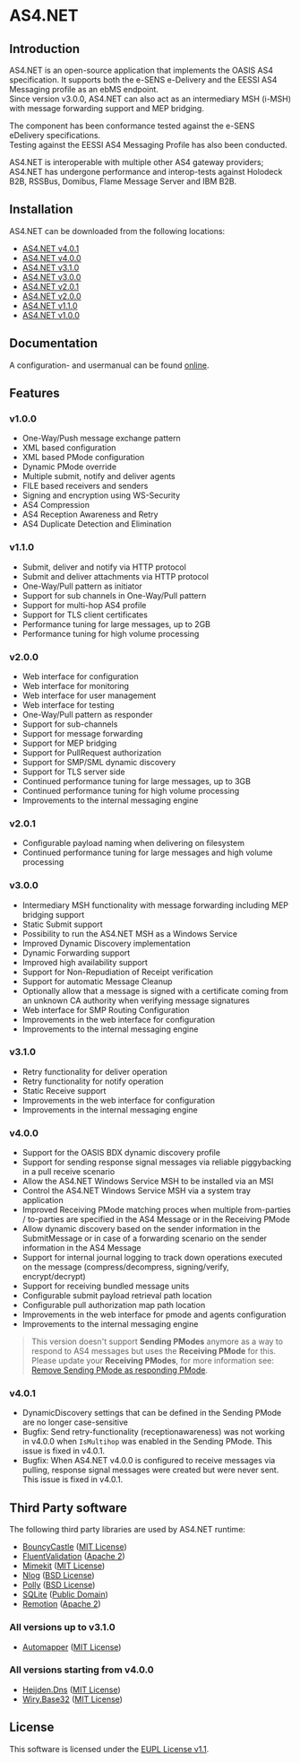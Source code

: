 # <span>AS4.NET</span>

## Introduction

<span>AS4.NET</span> is an open-source application that implements the OASIS AS4 specification. It supports both the e-SENS e-Delivery and the EESSI AS4 Messaging profile as an ebMS endpoint.  
Since version v3.0.0, <span>AS4.NET</span> can also act as an intermediary MSH (i-MSH) with message forwarding support and MEP bridging.

The component has been conformance tested against the e-SENS eDelivery specifications.  
Testing against the EESSI AS4 Messaging Profile has also been conducted.

<span>AS4.NET</span> is interoperable with multiple other AS4 gateway providers; <span>AS4.NET</span> has undergone performance and interop-tests against Holodeck B2B, RSSBus, Domibus, Flame Message Server and IBM B2B.

## Installation

<span>AS4.NET</span> can be downloaded from the following locations:

- [AS4.NET v4.0.1](https://ec.europa.eu/cefdigital/artifact/content/groups/public/eu/eessi/as4/eessi_as4.net/4.0.1/eessi_as4.net-4.0.1.zip)
- [AS4.NET v4.0.0](https://ec.europa.eu/cefdigital/artifact/content/groups/public/eu/eessi/as4/eessi_as4.net/4.0.0/eessi_as4.net-4.0.0.zip)
- [AS4.NET v3.1.0](https://ec.europa.eu/cefdigital/artifact/content/groups/public/eu/eessi/as4/eessi_as4.net/3.1.0/eessi_as4.net-3.1.0.zip)
- [AS4.NET v3.0.0](https://ec.europa.eu/cefdigital/artifact/content/groups/public/eu/eessi/as4/eessi_as4.net/3.0.0/eessi_as4.net-3.0.0.zip)
- [AS4.NET v2.0.1](https://ec.europa.eu/cefdigital/artifact/content/groups/public/eu/eessi/as4/eessi_as4.net/2.0.1/eessi_as4.net-2.0.1.zip)
- [AS4.NET v2.0.0](https://ec.europa.eu/cefdigital/artifact/content/groups/public/eu/eessi/as4/eessi_as4.net/2.0.0/eessi_as4.net-2.0.0.zip)
- [AS4.NET v1.1.0](https://ec.europa.eu/cefdigital/artifact/content/groups/public/eu/eessi/as4/eessi_as4.net/1.1.0/eessi_as4.net-1.1.0.zip)
- [AS4.NET v1.0.0](https://ec.europa.eu/cefdigital/artifact/content/groups/public/eu/eessi/as4/eessi_as4.net/1.0/eessi_as4.net-1.0.zip)

## Documentation

A configuration- and usermanual can be found [online](https://ec.europa.eu/cefdigital/wiki/display/EDELCOMMUNITY/AS4.NET).

## Features

### v1.0.0

- One-Way/Push message exchange pattern
- XML based configuration
- XML based PMode configuration
- Dynamic PMode override
- Multiple submit, notify and deliver agents
- FILE based receivers and senders
- Signing and encryption using WS-Security
- AS4 Compression
- AS4 Reception Awareness and Retry
- AS4 Duplicate Detection and Elimination

### v1.1.0

- Submit, deliver and notify via HTTP protocol
- Submit and deliver attachments via HTTP protocol
- One-Way/Pull pattern as initiator
- Support for sub channels in One-Way/Pull pattern
- Support for multi-hop AS4 profile
- Support for TLS client certificates
- Performance tuning for large messages, up to 2GB
- Performance tuning for high volume processing

### v2.0.0

- Web interface for configuration
- Web interface for monitoring
- Web interface for user management
- Web interface for testing
- One-Way/Pull pattern as responder
- Support for sub-channels
- Support for message forwarding
- Support for MEP bridging
- Support for PullRequest authorization
- Support for SMP/SML dynamic discovery
- Support for TLS server side
- Continued performance tuning for large messages, up to 3GB
- Continued performance tuning for high volume processing
- Improvements to the internal messaging engine

### v2.0.1

- Configurable payload naming when delivering on filesystem
- Continued performance tuning for large messages and high volume processing

### v3.0.0

- Intermediary MSH functionality with message forwarding including MEP bridging support
- Static Submit support
- Possibility to run the <span>AS4.NET</span> MSH as a Windows Service
- Improved Dynamic Discovery implementation
- Dynamic Forwarding support
- Improved high availability support
- Support for Non-Repudiation of Receipt verification
- Support for automatic Message Cleanup
- Optionally allow that a message is signed with a certificate coming from an unknown CA authority when verifying message signatures
- Web interface for SMP Routing Configuration
- Improvements in the web interface for configuration
- Improvements to the internal messaging engine

### v3.1.0

- Retry functionality for deliver operation
- Retry functionality for notify operation
- Static Receive support
- Improvements in the web interface for configuration
- Improvements in the internal messaging engine

### v4.0.0

- Support for the OASIS BDX dynamic discovery profile
- Support for sending response signal messages via reliable piggybacking in a pull receive scenario
- Allow the AS4.NET Windows Service MSH to be installed via an MSI
- Control the AS4.NET Windows Service MSH via a system tray application
- Improved Receiving PMode matching proces when multiple from-parties / to-parties are specified in the AS4 Message or in the Receiving PMode
- Allow dynamic discovery based on the sender information in the SubmitMessage or in case of a forwarding scenario on the sender information in the AS4 Message
- Support for internal journal logging to track down operations executed on the message (compress/decompress, signing/verify, encrypt/decrypt)
- Support for receiving bundled message units
- Configurable submit payload retrieval path location
- Configurable pull authorization map path location
- Improvements in the web interface for pmode and agents configuration
- Improvements to the internal messaging engine

> This version doesn't support **Sending PModes** anymore as a way to respond to AS4 messages but uses the **Receiving PMode** for this. Please update your **Receiving PModes**, for more information see: [Remove Sending PMode as responding PMode](output/doc/wiki/runtime/configuration/remove-response-pmode.md).

### v4.0.1

- DynamicDiscovery settings that can be defined in the Sending PMode are no longer case-sensitive
- Bugfix: Send retry-functionality (receptionawareness) was not working in v4.0.0 when `IsMultihop` was enabled in the Sending PMode.  This issue is fixed in v4.0.1.
- Bugfix: When AS4.NET v4.0.0 is configured to receive messages via pulling, response signal messages were created but were never sent.  This issue is fixed in v4.0.1.

## Third Party software

The following third party libraries are used by <span>AS4.NET</span> runtime:

- [BouncyCastle](https://github.com/bcgit/bc-csharp) ([MIT License](https://opensource.org/licenses/MIT))
- [FluentValidation](https://github.com/JeremySkinner/FluentValidation) ([Apache 2](http://www.apache.org/licenses/LICENSE-2.0.html))
- [Mimekit](https://github.com/jstedfast/MimeKit) ([MIT License](https://opensource.org/licenses/MIT))
- [Nlog](https://github.com/NLog/NLog) ([BSD License](https://opensource.org/licenses/BSD-3-Clause))
- [Polly](https://github.com/App-vNext/Polly) ([BSD License](https://opensource.org/licenses/BSD-3-Clause))
- [SQLite](https://sqlite.org/) ([Public Domain](https://sqlite.org/copyright.html))
- [Remotion](https://github.com/re-motion/Relinq) ([Apache 2](http://www.apache.org/licenses/LICENSE-2.0.html))

### All versions up to v3.1.0

- [Automapper](https://github.com/AutoMapper/AutoMapper) ([MIT License](https://opensource.org/licenses/MIT))

### All versions starting from v4.0.0

- [Heijden.Dns](https://github.com/ghuntley/Heijden.Dns) ([MIT License](https://opensource.org/licenses/MIT))
- [Wiry.Base32](https://github.com/wiry-net/Wiry.Base32) ([MIT License](https://opensource.org/licenses/MIT))

## License

This software is licensed under the [EUPL License v1.1](https://joinup.ec.europa.eu/community/eupl/og_page/european-union-public-licence-eupl-v11).
